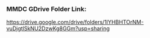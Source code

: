 ### MMDC GDrive Folder Link: 
https://drive.google.com/drive/folders/1lYHBHTOrNM-vuDjgtlSkNU2DzwKg8GGm?usp=sharing
